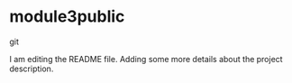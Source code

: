 # module3public
git

I am editing the README file. Adding some more details about the project description.
